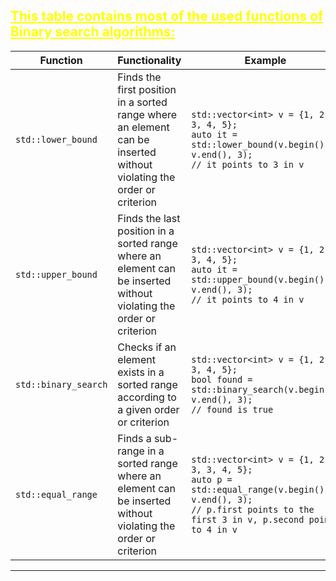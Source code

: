 ## <font color="yellow"><u>This table contains most of the used functions of Binary search algorithms:</u></f>

|Function|Functionality|Example|
|---|---|---|
|`std::lower_bound`|Finds the first position in a sorted range where an element can be inserted without violating the order or criterion|`std::vector<int> v = {1, 2, 3, 4, 5};`<br>`auto it = std::lower_bound(v.begin(), v.end(), 3);`<br>`// it points to 3 in v`|
|`std::upper_bound`|Finds the last position in a sorted range where an element can be inserted without violating the order or criterion|`std::vector<int> v = {1, 2, 3, 4, 5};`<br>`auto it = std::upper_bound(v.begin(), v.end(), 3);`<br>`// it points to 4 in v`|
|`std::binary_search`|Checks if an element exists in a sorted range according to a given order or criterion|`std::vector<int> v = {1, 2, 3, 4, 5};`<br>`bool found = std::binary_search(v.begin(), v.end(), 3);`<br>`// found is true`|
|`std::equal_range`|Finds a sub-range in a sorted range where an element can be inserted without violating the order or criterion|`std::vector<int> v = {1, 2, 3, 3, 4, 5};`<br>`auto p = std::equal_range(v.begin(), v.end(), 3);`<br>`// p.first points to the first 3 in v, p.second points to 4 in v`|

---

